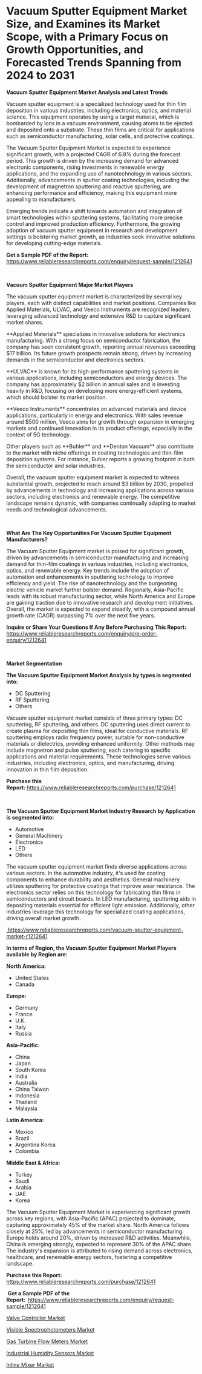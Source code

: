 <p><h1>Vacuum Sputter Equipment Market Size, and Examines its Market Scope, with a Primary Focus on Growth Opportunities, and Forecasted Trends Spanning from 2024 to 2031</h1></p><p><strong>Vacuum Sputter Equipment Market Analysis and Latest Trends</strong></p>
<p><p>Vacuum sputter equipment is a specialized technology used for thin film deposition in various industries, including electronics, optics, and material science. This equipment operates by using a target material, which is bombarded by ions in a vacuum environment, causing atoms to be ejected and deposited onto a substrate. These thin films are critical for applications such as semiconductor manufacturing, solar cells, and protective coatings.</p><p>The Vacuum Sputter Equipment Market is expected to experience significant growth, with a projected CAGR of 6.8% during the forecast period. This growth is driven by the increasing demand for advanced electronic components, rising investments in renewable energy applications, and the expanding use of nanotechnology in various sectors. Additionally, advancements in sputter coating technologies, including the development of magnetron sputtering and reactive sputtering, are enhancing performance and efficiency, making this equipment more appealing to manufacturers. </p><p>Emerging trends indicate a shift towards automation and integration of smart technologies within sputtering systems, facilitating more precise control and improved production efficiency. Furthermore, the growing adoption of vacuum sputter equipment in research and development settings is bolstering market growth, as industries seek innovative solutions for developing cutting-edge materials.</p></p>
<p><strong>Get a Sample PDF of the Report:&nbsp;</strong> <a href="https://www.reliableresearchreports.com/enquiry/request-sample/1212641?utm_campaign=24&utm_medium=2&utm_source=Github&utm_content=ia&utm_term=17122024&utm_id=vacuum-sputter-equipment">https://www.reliableresearchreports.com/enquiry/request-sample/1212641</a></p>
<p>&nbsp;</p>
<p><strong>Vacuum Sputter Equipment Major Market Players</strong></p>
<p><p>The vacuum sputter equipment market is characterized by several key players, each with distinct capabilities and market positions. Companies like Applied Materials, ULVAC, and Veeco Instruments are recognized leaders, leveraging advanced technology and extensive R&D to capture significant market shares.</p><p>**Applied Materials** specializes in innovative solutions for electronics manufacturing. With a strong focus on semiconductor fabrication, the company has seen consistent growth, reporting annual revenues exceeding $17 billion. Its future growth prospects remain strong, driven by increasing demands in the semiconductor and electronics sectors.</p><p>**ULVAC** is known for its high-performance sputtering systems in various applications, including semiconductors and energy devices. The company has approximately $2 billion in annual sales and is investing heavily in R&D, focusing on developing more energy-efficient systems, which should bolster its market position.</p><p>**Veeco Instruments** concentrates on advanced materials and device applications, particularly in energy and electronics. With sales revenue around $500 million, Veeco aims for growth through expansion in emerging markets and continued innovation in its product offerings, especially in the context of 5G technology.</p><p>Other players such as **Buhler** and **Denton Vacuum** also contribute to the market with niche offerings in coating technologies and thin-film deposition systems. For instance, Buhler reports a growing footprint in both the semiconductor and solar industries.</p><p>Overall, the vacuum sputter equipment market is expected to witness substantial growth, projected to reach around $3 billion by 2030, propelled by advancements in technology and increasing applications across various sectors, including electronics and renewable energy. The competitive landscape remains dynamic, with companies continually adapting to market needs and technological advancements.</p></p>
<p>&nbsp;</p>
<p><strong>What Are The Key Opportunities For Vacuum Sputter Equipment Manufacturers?</strong></p>
<p><p>The Vacuum Sputter Equipment market is poised for significant growth, driven by advancements in semiconductor manufacturing and increasing demand for thin-film coatings in various industries, including electronics, optics, and renewable energy. Key trends include the adoption of automation and enhancements in sputtering technology to improve efficiency and yield. The rise of nanotechnology and the burgeoning electric vehicle market further bolster demand. Regionally, Asia-Pacific leads with its robust manufacturing sector, while North America and Europe are gaining traction due to innovative research and development initiatives. Overall, the market is expected to expand steadily, with a compound annual growth rate (CAGR) surpassing 7% over the next five years.</p></p>
<p><strong>Inquire or Share Your Questions If Any Before Purchasing This Report:</strong> <a href="https://www.reliableresearchreports.com/enquiry/pre-order-enquiry/1212641?utm_campaign=24&utm_medium=2&utm_source=Github&utm_content=ia&utm_term=17122024&utm_id=vacuum-sputter-equipment">https://www.reliableresearchreports.com/enquiry/pre-order-enquiry/1212641</a></p>
<p>&nbsp;</p>
<p><strong>Market Segmentation</strong></p>
<p><strong>The Vacuum Sputter Equipment Market Analysis by types is segmented into:</strong></p>
<p><ul><li>DC Sputtering</li><li>RF Sputtering</li><li>Others</li></ul></p>
<p><p>Vacuum sputter equipment market consists of three primary types: DC sputtering, RF sputtering, and others. DC sputtering uses direct current to create plasma for depositing thin films, ideal for conductive materials. RF sputtering employs radio frequency power, suitable for non-conductive materials or dielectrics, providing enhanced uniformity. Other methods may include magnetron and pulse sputtering, each catering to specific applications and material requirements. These technologies serve various industries, including electronics, optics, and manufacturing, driving innovation in thin film deposition.</p></p>
<p><strong>Purchase this Report:&nbsp;</strong><a href="https://www.reliableresearchreports.com/purchase/1212641?utm_campaign=24&utm_medium=2&utm_source=Github&utm_content=ia&utm_term=17122024&utm_id=vacuum-sputter-equipment">https://www.reliableresearchreports.com/purchase/1212641</a></p>
<p>&nbsp;</p>
<p><strong>The Vacuum Sputter Equipment Market Industry Research by Application is segmented into:</strong></p>
<p><ul><li>Automotive</li><li>General Machinery</li><li>Electronics</li><li>LED</li><li>Others</li></ul></p>
<p><p>The vacuum sputter equipment market finds diverse applications across various sectors. In the automotive industry, it's used for coating components to enhance durability and aesthetics. General machinery utilizes sputtering for protective coatings that improve wear resistance. The electronics sector relies on this technology for fabricating thin films in semiconductors and circuit boards. In LED manufacturing, sputtering aids in depositing materials essential for efficient light emission. Additionally, other industries leverage this technology for specialized coating applications, driving overall market growth.</p></p>
<p><a href="https://www.reliableresearchreports.com/vacuum-sputter-equipment-market-r1212641?utm_campaign=24&utm_medium=2&utm_source=Github&utm_content=ia&utm_term=17122024&utm_id=vacuum-sputter-equipment">&nbsp;https://www.reliableresearchreports.com/vacuum-sputter-equipment-market-r1212641</a></p>
<p><strong>In terms of Region, the Vacuum Sputter Equipment Market Players available by Region are:</strong></p>
<p>
    <p> <strong> North America: </strong>
        <ul>
            <li>United States</li>
            <li>Canada</li>
        </ul>
        </p> 
    <p> <strong> Europe: </strong>
        <ul>
            <li>Germany</li>
            <li>France</li>
            <li>U.K.</li>
            <li>Italy</li>
            <li>Russia</li>
        </ul>
        </p> 
    <p> <strong> Asia-Pacific: </strong>
        <ul>
            <li>China</li>
            <li>Japan</li>
            <li>South Korea</li>
            <li>India</li>
            <li>Australia</li>
            <li>China Taiwan</li>
            <li>Indonesia</li>
            <li>Thailand</li>
            <li>Malaysia</li>
        </ul>
        </p> 
    <p> <strong> Latin America: </strong>
        <ul>
            <li>Mexico</li>
            <li>Brazil</li>
            <li>Argentina Korea</li>
            <li>Colombia</li>
        </ul>
        </p> 
    <p> <strong> Middle East & Africa: </strong>
        <ul>
            <li>Turkey</li>
            <li>Saudi</li>
            <li>Arabia</li>
            <li>UAE</li>
            <li>Korea</li>
        </ul>
    </p>
    </p>
<p><p>The Vacuum Sputter Equipment Market is experiencing significant growth across key regions, with Asia-Pacific (APAC) projected to dominate, capturing approximately 45% of the market share. North America follows closely at 25%, led by advancements in semiconductor manufacturing. Europe holds around 20%, driven by increased R&D activities. Meanwhile, China is emerging strongly, expected to represent 30% of the APAC share. The industry's expansion is attributed to rising demand across electronics, healthcare, and renewable energy sectors, fostering a competitive landscape.</p></p>
<p><strong>Purchase this Report: </strong><a href="https://www.reliableresearchreports.com/purchase/1212641?utm_campaign=24&utm_medium=2&utm_source=Github&utm_content=ia&utm_term=17122024&utm_id=vacuum-sputter-equipment">https://www.reliableresearchreports.com/purchase/1212641</a></p>
<p>&nbsp;<strong>Get a Sample PDF of the Report:&nbsp;&nbsp;</strong><a href="https://www.reliableresearchreports.com/enquiry/request-sample/1212641?utm_campaign=24&utm_medium=2&utm_source=Github&utm_content=ia&utm_term=17122024&utm_id=vacuum-sputter-equipment">https://www.reliableresearchreports.com/enquiry/request-sample/1212641</a></p>
<p><strong></strong></p>
<p><p><a href="https://www.linkedin.com/pulse/global-study-valve-controller-market-from-2024-2031-mean-cost-rmnfe?utm_campaign=24&utm_medium=2&utm_source=Github&utm_content=ia&utm_term=17122024&utm_id=vacuum-sputter-equipment">Valve Controller Market</a></p><p><a href="https://www.linkedin.com/pulse/future-revenue-market-insights-visible-spectrophotometers-cfmse?utm_campaign=24&utm_medium=2&utm_source=Github&utm_content=ia&utm_term=17122024&utm_id=vacuum-sputter-equipment">Visible Spectrophotometers Market</a></p><p><a href="https://www.linkedin.com/pulse/gas-turbine-flow-meters-market-growth-outlook-7cagr-challenges-gha8e?utm_campaign=24&utm_medium=2&utm_source=Github&utm_content=ia&utm_term=17122024&utm_id=vacuum-sputter-equipment">Gas Turbine Flow Meters Market</a></p><p><a href="https://www.linkedin.com/pulse/exploring-growth-potential-industrial-humidity-sensors-market-wfjle?utm_campaign=24&utm_medium=2&utm_source=Github&utm_content=ia&utm_term=17122024&utm_id=vacuum-sputter-equipment">Industrial Humidity Sensors Market</a></p><p><a href="https://github.com/elizabethdagraca/Market-Research-Report-List-5/blob/main/inline-mixer-market.md?utm_campaign=24&utm_medium=2&utm_source=Github&utm_content=ia&utm_term=17122024&utm_id=vacuum-sputter-equipment">Inline Mixer Market</a></p></p>